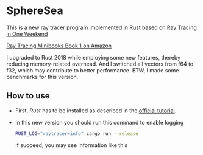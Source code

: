# SphereSea

This is a new ray tracer program implemented in [Rust](https://www.rust-lang.org/en-US/) based on [Ray Tracing in One Weekend](https://drive.google.com/drive/folders/14yayBb9XiL16lmuhbYhhvea8mKUUK77W)

[Ray Tracing Minibooks Book 1 on Amazon](https://www.amazon.com/Ray-Tracing-Weekend-Minibooks-Book-ebook/dp/B01B5AODD8/)

I upgraded to Rust 2018 while employing some new features, thereby reducing memory-related overhead. And I switched all vectors from f64 to f32, which may contribute to better performance. BTW, I made some benchmarks for this version.
## How to use

* First, *Rust* has to be installed as described in the [official tutorial](https://www.rust-lang.org/en-US/install.html).

* In this new version you should run this command to enable logging

  ```bash 
  RUST_LOG="raytracer=info" cargo run --release
  ```
  If succeed, you may see information like this

